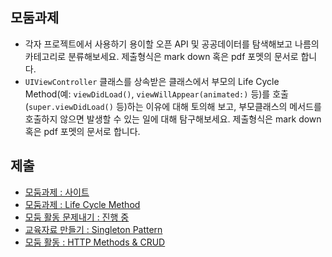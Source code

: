 ## 모둠과제

* 각자 프로젝트에서 사용하기 용이할 오픈 API 및 공공데이터를 탐색해보고 나름의 카테고리로 분류해보세요. 제출형식은 mark down 혹은 pdf 포멧의 문서로 합니다.
* `UIViewController` 클래스를 상속받은 클래스에서 부모의 Life Cycle Method(예: `viewDidLoad()`, `viewWillAppear(animated:)` 등)를 호출(`super.viewDidLoad()` 등)하는 이유에 대해 토의해 보고, 부모클래스의 메서드를 호출하지 않으면 발생할 수 있는 일에 대해 탐구해보세요. 제출형식은 mark down 혹은 pdf 포멧의 문서로 합니다.

## 제출
* [모둠과제 : 사이트](Sties.md)
* [모둠과제 : Life Cycle Method](LifeCycleMethod.md)
* [모둠 활동 문제내기 : 진행 중](groupAssignment.md)
* [교육자료 만들기 : Singleton Pattern](SingletonPattern.md)
* [모둠 활동 : HTTP Methods & CRUD](groupWork.md)
